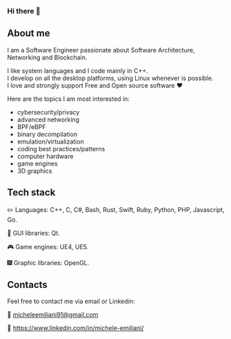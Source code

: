 ### Hi there 👋

## About me

I am a Software Engineer passionate about Software Architecture, Networking and Blockchain.

I like system languages and I code mainly in C++.<br>
I develop on all the desktop platforms, using Linux whenever is possible.<br>
I love and strongly support Free and Open source software ❤️

Here are the topics I am most interested in:
- cybersecurity/privacy
- advanced networking
- BPF/eBPF
- binary decompilation
- emulation/virtualization
- coding best practices/patterns
- computer hardware
- game engines
- 3D graphics

## Tech stack

✏️ Languages: C++, C, C#, Bash, Rust, Swift, Ruby, Python, PHP, Javascript, Go.

🎨 GUI libraries: Qt.

🎮 Game engines: UE4, UE5.

🎆 Graphic libraries: OpenGL.

## Contacts

Feel free to contact me via email or Linkedin:

📧 micheleemiliani91@gmail.com

💼 https://www.linkedin.com/in/michele-emiliani/
